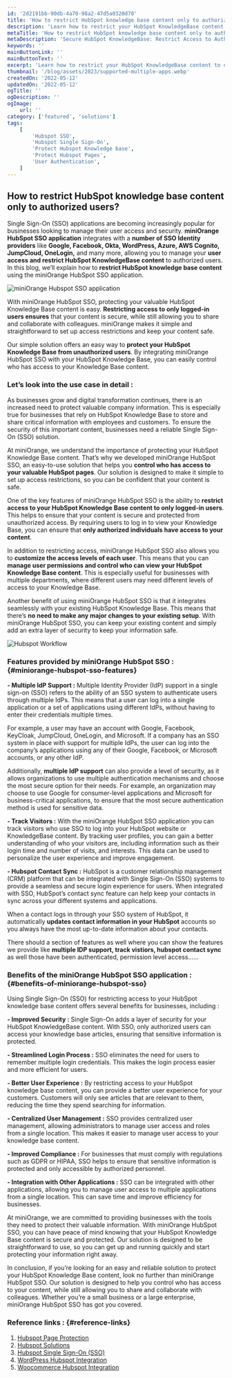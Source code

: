 ```yaml
---
id: '2d2191bb-90db-4a70-98a2-47d5a0320d70'
title: 'How to restrict HubSpot knowledge base content only to authorized users?'
description: 'Learn how to restrict your HubSpot KnowledgeBase content to only authorized users with our comprehensive guide. Ensure confidential information is secure and accessible only to authorized personnel.'
metaTitle: 'How to restrict HubSpot knowledge base content only to authorized users?'
metaDescription: 'Secure HubSpot KnowledgeBase: Restrict Access to Authorized Users - Comprehensive Guide for Confidentiality.'
keywords: ''
mainButtonLink: ''
mainButtonText: ''
excerpt: 'Learn how to restrict your HubSpot KnowledgeBase content to only authorized users with our comprehensive guide. Ensure confidential information is secure and accessible only to authorized personnel.'
thumbnail: '/blog/assets/2023/supported-multiple-apps.webp'
createdOn: '2022-05-12'
updatedOn: '2022-05-12'
ogTitle: ''
ogDescription: ''
ogImage:
    url: ''
category: ['featured', 'solutions']
tags:
    [
        'Hubspot SSO',
        'Hubspot Single Sign-On',
        'Protect Hubspot Knowledge base',
        'Protect Hubspot Pages',
        'User Authentication',
    ]
---
```


## How to restrict HubSpot knowledge base content only to authorized users?

Single Sign-On (SSO) applications are becoming increasingly popular for businesses looking to manage their user access and security. **miniOrange HubSpot SSO application** integrates with a **number of SSO Identity providers** like **Google, Facebook, Okta, WordPress, Azure, AWS Cognito, JumpCloud, OneLogin,** and many more, allowing you to manage your **user access and restrict HubSpot KnowledgeBase content** to authorized users. In this blog, we’ll explain how to **restrict HubSpot knowledge base content** using the miniOrange HubSpot SSO application.

![miniOrange Hubspot SSO application](/blog/assets/2023/supported-multiple-apps.webp)

With miniOrange HubSpot SSO, protecting your valuable HubSpot Knowledge Base content is easy. **Restricting access to only logged-in users ensures** that your content is secure, while still allowing you to share and collaborate with colleagues. miniOrange makes it simple and straightforward to set up access restrictions and keep your content safe.

Our simple solution offers an easy way to **protect your HubSpot Knowledge Base from unauthorized users**. By integrating miniOrange HubSpot SSO with your HubSpot Knowledge Base, you can easily control who has access to your Knowledge Base content.

### Let’s look into the use case in detail :

As businesses grow and digital transformation continues, there is an increased need to protect valuable company information. This is especially true for businesses that rely on HubSpot Knowledge Base to store and share critical information with employees and customers. To ensure the security of this important content, businesses need a reliable Single Sign-On (SSO) solution.

At miniOrange, we understand the importance of protecting your HubSpot Knowledge Base content. That’s why we developed miniOrange HubSpot SSO, an easy-to-use solution that helps you **control who has access to your valuable HubSpot pages**. Our solution is designed to make it simple to set up access restrictions, so you can be confident that your content is safe.

One of the key features of miniOrange HubSpot SSO is the ability to **restrict access to your HubSpot Knowledge Base content to only logged-in users**. This helps to ensure that your content is secure and protected from unauthorized access. By requiring users to log in to view your Knowledge Base, you can ensure that **only authorized individuals have access to your content**.

In addition to restricting access, miniOrange HubSpot SSO also allows you to **customize the access levels of each user**. This means that you can **manage user permissions and control who can view your HubSpot Knowledge Base content**. This is especially useful for businesses with multiple departments, where different users may need different levels of access to your Knowledge Base.

Another benefit of using miniOrange HubSpot SSO is that it integrates seamlessly with your existing HubSpot Knowledge Base. This means that there’s **no need to make any major changes to your existing setup**. With miniOrange HubSpot SSO, you can keep your existing content and simply add an extra layer of security to keep your information safe.

![Hubspot Workflow](/blog/assets/2023/hubspot-workflow-gif-blog.gif)

### Features provided by miniOrange HubSpot SSO : {#miniorange-hubspot-sso-features}

**- Multiple IdP Support :** Multiple Identity Provider (IdP) support in a single sign-on (SSO) refers to the ability of an SSO system to authenticate users through multiple IdPs. This means that a user can log into a single application or a set of applications using different IdPs, without having to enter their credentials multiple times.

For example, a user may have an account with Google, Facebook, KeyCloak, JumpCloud, OneLogin, and Microsoft. If a company has an SSO system in place with support for multiple IdPs, the user can log into the company’s applications using any of their Google, Facebook, or Microsoft accounts, or any other IdP.

Additionally, **multiple IdP support** can also provide a level of security, as it allows organizations to use multiple authentication mechanisms and choose the most secure option for their needs. For example, an organization may choose to use Google for consumer-level applications and Microsoft for business-critical applications, to ensure that the most secure authentication method is used for sensitive data.

**- Track Visitors :** With the miniOrange HubSpot SSO application you can track visitors who use SSO to log into your HubSpot website or KnowledgeBase content. By tracking user profiles, you can gain a better understanding of who your visitors are, including information such as their login time and number of visits, and interests. This data can be used to personalize the user experience and improve engagement.

**- Hubspot Contact Sync :** HubSpot is a customer relationship management (CRM) platform that can be integrated with Single Sign-On (SSO) systems to provide a seamless and secure login experience for users. When integrated with SSO, HubSpot’s contact sync feature can help keep your contacts in sync across your different systems and applications.

When a contact logs in through your SSO system of HubSpot, it automatically **updates contact information in your HubSpot** accounts so you always have the most up-to-date information about your contacts.

There should a section of features as well where you can show the features we provide like **multiple IDP support, track vistiors, hubspot contact sync** as well those have been authenticated, permission level access……

### Benefits of the miniOrange HubSpot SSO application : {#benefits-of-miniorange-hubspot-sso}

Using Single Sign-On (SSO) for restricting access to your HubSpot knowledge base content offers several benefits for businesses, including :

**- Improved Security :** Single Sign-On adds a layer of security for your HubSpot KnowledgeBase content. With SSO, only authorized users can access your knowledge base articles, ensuring that sensitive information is protected.

**- Streamlined Login Process :** SSO eliminates the need for users to remember multiple login credentials. This makes the login process easier and more efficient for users.

**- Better User Experience :** By restricting access to your HubSpot knowledge base content, you can provide a better user experience for your customers. Customers will only see articles that are relevant to them, reducing the time they spend searching for information.

**- Centralized User Management :** SSO provides centralized user management, allowing administrators to manage user access and roles from a single location. This makes it easier to manage user access to your knowledge base content.

**- Improved Compliance :** For businesses that must comply with regulations such as GDPR or HIPAA, SSO helps to ensure that sensitive information is protected and only accessible by authorized personnel.

**- Integration with Other Applications :** SSO can be integrated with other applications, allowing you to manage user access to multiple applications from a single location. This can save time and improve efficiency for businesses.

At miniOrange, we are committed to providing businesses with the tools they need to protect their valuable information. With miniOrange HubSpot SSO, you can have peace of mind knowing that your HubSpot Knowledge Base content is secure and protected. Our solution is designed to be straightforward to use, so you can get up and running quickly and start protecting your information right away.

In conclusion, if you’re looking for an easy and reliable solution to protect your HubSpot Knowledge Base content, look no further than miniOrange HubSpot SSO. Our solution is designed to help you control who has access to your content, while still allowing you to share and collaborate with colleagues. Whether you’re a small business or a large enterprise, miniOrange HubSpot SSO has got you covered.

### Reference links : {#reference-links}

1. [Hubspot Page Protection](https://plugins.miniorange.com/hubspot-page-restriction/)
2. [Hubspot Solutions](https://plugins.miniorange.com/hubspot)
3. [Hubspot Single Sign-On (SSO)](https://plugins.miniorange.com/hubspot-single-sign-on/)
4. [WordPress Hubspot Integration](https://plugins.miniorange.com/wordpress-hubspot-integration/)
5. [Woocommerce Hubspot Integration](https://plugins.miniorange.com/woocommerce-hubspot-integration)
